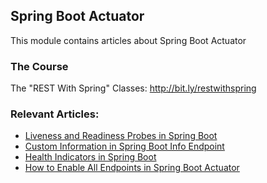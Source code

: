 ## Spring Boot Actuator

This module contains articles about Spring Boot Actuator

### The Course
The "REST With Spring" Classes: http://bit.ly/restwithspring

### Relevant Articles:

- [Liveness and Readiness Probes in Spring Boot](https://www.surya.com/spring-liveness-readiness-probes)
- [Custom Information in Spring Boot Info Endpoint](https://www.surya.com/spring-boot-info-actuator-custom)
- [Health Indicators in Spring Boot](https://www.surya.com/spring-boot-health-indicators)
- [How to Enable All Endpoints in Spring Boot Actuator](https://www.surya.com/spring-boot-actuator-enable-endpoints)
